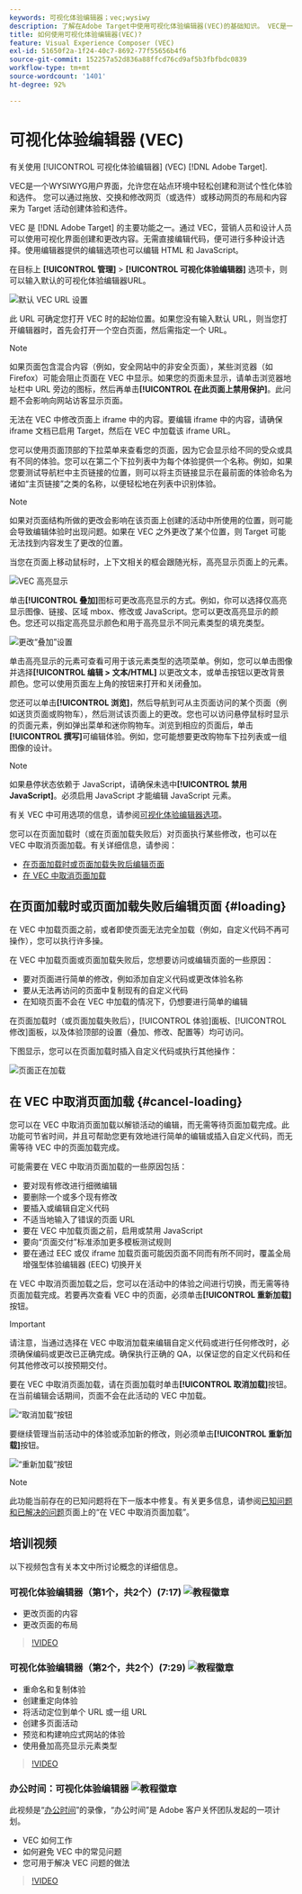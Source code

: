 ```yaml
---
keywords: 可视化体验编辑器；vec;wysiwy
description: 了解在Adobe Target中使用可视化体验编辑器(VEC)的基础知识。 VEC是一款WYSIWYG编辑器，可让您轻松创建个性化体验。
title: 如何使用可视化体验编辑器(VEC)?
feature: Visual Experience Composer (VEC)
exl-id: 51650f2a-1f24-40c7-8692-77f55656b4f6
source-git-commit: 152257a52d836a88ffcd76cd9af5b3fbfbdc0839
workflow-type: tm+mt
source-wordcount: '1401'
ht-degree: 92%

---
```


# 可视化体验编辑器 (VEC)

有关使用 [!UICONTROL 可视化体验编辑器] (VEC) [!DNL Adobe Target].

VEC是一个WYSIWYG用户界面，允许您在站点环境中轻松创建和测试个性化体验和选件。 您可以通过拖放、交换和修改网页（或选件）或移动网页的布局和内容来为 Target 活动创建体验和选件。

VEC 是 [!DNL Adobe Target] 的主要功能之一。通过 VEC，营销人员和设计人员可以使用可视化界面创建和更改内容。无需直接编辑代码，便可进行多种设计选择。使用编辑器提供的编辑选项也可以编辑 HTML 和 JavaScript。

在目标上 **[!UICONTROL 管理]** > **[!UICONTROL 可视化体验编辑器]** 选项卡，则可以输入默认的可视化体验编辑器URL。

![默认 VEC URL 设置](/help/main/c-experiences/c-visual-experience-composer/assets/pref-default-url-new.png)

此 URL 可确定您打开 VEC 时的起始位置。如果您没有输入默认 URL，则当您打开编辑器时，首先会打开一个空白页面，然后需指定一个 URL。

>[!NOTE]
>
>如果页面包含混合内容（例如，安全网站中的非安全页面），某些浏览器（如 Firefox）可能会阻止页面在 VEC 中显示。如果您的页面未显示，请单击浏览器地址栏中 URL 旁边的图标，然后再单击&#x200B;**[!UICONTROL 在此页面上禁用保护]**。此问题不会影响向网站访客显示页面。

无法在 VEC 中修改页面上 iframe 中的内容。要编辑 iframe 中的内容，请确保 iframe 文档已启用 Target，然后在 VEC 中加载该 iframe URL。

您可以使用页面顶部的下拉菜单来查看您的页面，因为它会显示给不同的受众或具有不同的体验。您可以在第二个下拉列表中为每个体验提供一个名称。例如，如果您要测试导航栏中主页链接的位置，则可以将主页链接显示在最前面的体验命名为诸如“主页链接”之类的名称，以便轻松地在列表中识别体验。

>[!NOTE]
>
>如果对页面结构所做的更改会影响在该页面上创建的活动中所使用的位置，则可能会导致编辑体验时出现问题。如果在 VEC 之外更改了某个位置，则 Target 可能无法找到内容发生了更改的位置。

当您在页面上移动鼠标时，上下文相关的框会跟随光标，高亮显示页面上的元素。

![VEC 高亮显示](/help/main/c-experiences/c-visual-experience-composer/assets/vec-highlight-new.png)

单击&#x200B;**[!UICONTROL 叠加]**&#x200B;图标可更改高亮显示的方式。例如，你可以选择仅高亮显示图像、链接、区域 mbox、修改或 JavaScript。您可以更改高亮显示的颜色。您还可以指定高亮显示颜色和用于高亮显示不同元素类型的填充类型。

![更改“叠加”设置](/help/main/c-experiences/c-visual-experience-composer/assets/change-overlay.png)

单击高亮显示的元素可查看可用于该元素类型的选项菜单。例如，您可以单击图像并选择&#x200B;**[!UICONTROL 编辑 > 文本/HTML]** 以更改文本，或单击按钮以更改背景颜色。您可以使用页面左上角的按钮来打开和关闭叠加。

您还可以单击&#x200B;**[!UICONTROL 浏览]**，然后导航到可从主页面访问的某个页面（例如送货页面或购物车），然后测试该页面上的更改。您也可以访问悬停鼠标时显示的页面元素，例如弹出菜单和迷你购物车。浏览到相应的页面后，单击&#x200B;**[!UICONTROL 撰写]**&#x200B;可编辑体验。例如，您可能想要更改购物车下拉列表或一组图像的设计。

>[!NOTE]
>
>如果悬停状态依赖于 JavaScript，请确保未选中&#x200B;**[!UICONTROL 禁用 JavaScript]**。必须启用 JavaScript 才能编辑 JavaScript 元素。

有关 VEC 中可用选项的信息，请参阅[可视化体验编辑器选项](/help/main/c-experiences/c-visual-experience-composer/viztarget-options.md#reference_3BD1BEEAFA584A749ED2D08F14732E81)。

您可以在页面加载时（或在页面加载失败后）对页面执行某些修改，也可以在 VEC 中取消页面加载。有关详细信息，请参阅：

* [在页面加载时或页面加载失败后编辑页面](#loading)
* [在 VEC 中取消页面加载](#cancel-loading)

## 在页面加载时或页面加载失败后编辑页面 {#loading}

在 VEC 中加载页面之前，或者即使页面无法完全加载（例如，自定义代码不再可操作），您可以执行许多操。

在 VEC 中加载页面或页面加载失败后，您想要访问或编辑页面的一些原因：

* 要对页面进行简单的修改，例如添加自定义代码或更改体验名称
* 要从无法再访问的页面中复制现有的自定义代码
* 在知晓页面不会在 VEC 中加载的情况下，仍想要进行简单的编辑

在页面加载时（或页面加载失败后），[!UICONTROL 体验]面板、[!UICONTROL 修改]面板，以及体验顶部的设置（叠加、修改、配置等）均可访问。

下图显示，您可以在页面加载时插入自定义代码或执行其他操作：

![页面正在加载](/help/main/c-experiences/c-visual-experience-composer/c-vec-code-editor/assets/loading-page.png)

## 在 VEC 中取消页面加载 {#cancel-loading}

您可以在 VEC 中取消页面加载以解锁活动的编辑，而无需等待页面加载完成。此功能可节省时间，并且可帮助您更有效地进行简单的编辑或插入自定义代码，而无需等待 VEC 中的页面加载完成。

可能需要在 VEC 中取消页面加载的一些原因包括：

* 要对现有修改进行细微编辑
* 要删除一个或多个现有修改
* 要插入或编辑自定义代码
* 不适当地输入了错误的页面 URL
* 要在 VEC 中加载页面之前，启用或禁用 JavaScript
* 要向“页面交付”标准添加更多模板测试规则
* 要在通过 EEC 或仅 iframe 加载页面可能因页面不同而有所不同时，覆盖全局增强型体验编辑器 (EEC) 切换开关

在 VEC 中取消页面加载之后，您可以在活动中的体验之间进行切换，而无需等待页面加载完成。若要再次查看 VEC 中的页面，必须单击&#x200B;**[!UICONTROL 重新加载]**&#x200B;按钮。

>[!IMPORTANT]
>
>请注意，当通过选择在 VEC 中取消加载来编辑自定义代码或进行任何修改时，必须确保编码或更改已正确完成。确保执行正确的 QA，以保证您的自定义代码和任何其他修改可以按预期交付。

要在 VEC 中取消页面加载，请在页面加载时单击&#x200B;**[!UICONTROL 取消加载]**&#x200B;按钮。在当前编辑会话期间，页面不会在此活动的 VEC 中加载。

![“取消加载”按钮](/help/main/c-experiences/c-visual-experience-composer/c-vec-code-editor/assets/cancel-loading.png)

要继续管理当前活动中的体验或添加新的修改，则必须单击&#x200B;**[!UICONTROL 重新加载]**&#x200B;按钮。

![“重新加载”按钮](/help/main/c-experiences/c-visual-experience-composer/c-vec-code-editor/assets/reload-in-vec.png)

>[!NOTE]
>
>此功能当前存在的已知问题将在下一版本中修复。有关更多信息，请参阅[已知问题和已解决的问题](/help/main/r-release-notes/known-issues-resolved-issues.md#cancel)页面上的“在 VEC 中取消页面加载”。

## 培训视频

以下视频包含有关本文中所讨论概念的详细信息。

### 可视化体验编辑器（第1个，共2个）(7:17) ![教程徽章](/help/main/assets/tutorial.png)

* 更改页面的内容
* 更改页面的布局

>[!VIDEO](https://video.tv.adobe.com/v/17399)

### 可视化体验编辑器（第2个，共2个）(7:29) ![教程徽章](/help/main/assets/tutorial.png)

* 重命名和复制体验
* 创建重定向体验
* 将活动定位到单个 URL 或一组 URL
* 创建多页面活动
* 预览和构建响应式网站的体验
* 使用叠加高亮显示元素类型

>[!VIDEO](https://video.tv.adobe.com/v/17401)

### 办公时间：可视化体验编辑器 ![教程徽章](/help/main/assets/tutorial.png)

此视频是“[办公时间](/help/main/cmp-resources-and-contact-information.md#concept_58EA30379D3B48C4848BA2A8C464A5B7)”的录像，“办公时间”是 Adobe 客户关怀团队发起的一项计划。

* VEC 如何工作
* 如何避免 VEC 中的常见问题
* 您可用于解决 VEC 问题的做法

>[!VIDEO](https://video.tv.adobe.com/v/20784/)
